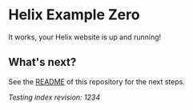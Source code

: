 # Helix Example Zero

It works, your Helix website is up and running!

## What's next?

See the [README](./README.md) of this repository for the next steps.

_Testing index revision: 1234_

